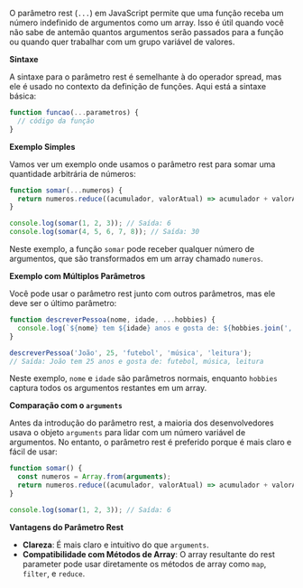 O parâmetro rest (`...`) em JavaScript permite que uma função receba um número indefinido de argumentos como um array. Isso é útil quando você não sabe de antemão quantos argumentos serão passados para a função ou quando quer trabalhar com um grupo variável de valores.

**Sintaxe**

A sintaxe para o parâmetro rest é semelhante à do operador spread, mas ele é usado no contexto da definição de funções. Aqui está a sintaxe básica:

```jsx
function funcao(...parametros) {
  // código da função
}
```

**Exemplo Simples**

Vamos ver um exemplo onde usamos o parâmetro rest para somar uma quantidade arbitrária de números:

```jsx
function somar(...numeros) {
  return numeros.reduce((acumulador, valorAtual) => acumulador + valorAtual, 0);
}

console.log(somar(1, 2, 3)); // Saída: 6
console.log(somar(4, 5, 6, 7, 8)); // Saída: 30
```

Neste exemplo, a função `somar` pode receber qualquer número de argumentos, que são transformados em um array chamado `numeros`.

**Exemplo com Múltiplos Parâmetros**

Você pode usar o parâmetro rest junto com outros parâmetros, mas ele deve ser o último parâmetro:

```jsx
function descreverPessoa(nome, idade, ...hobbies) {
  console.log(`${nome} tem ${idade} anos e gosta de: ${hobbies.join(', ')}`);
}

descreverPessoa('João', 25, 'futebol', 'música', 'leitura');
// Saída: João tem 25 anos e gosta de: futebol, música, leitura
```

Neste exemplo, `nome` e `idade` são parâmetros normais, enquanto `hobbies` captura todos os argumentos restantes em um array.

**Comparação com o `arguments`**

Antes da introdução do parâmetro rest, a maioria dos desenvolvedores usava o objeto `arguments` para lidar com um número variável de argumentos. No entanto, o parâmetro rest é preferido porque é mais claro e fácil de usar:

```jsx
function somar() {
  const numeros = Array.from(arguments);
  return numeros.reduce((acumulador, valorAtual) => acumulador + valorAtual, 0);
}

console.log(somar(1, 2, 3)); // Saída: 6
```

**Vantagens do Parâmetro Rest**

- **Clareza**: É mais claro e intuitivo do que `arguments`.
- **Compatibilidade com Métodos de Array**: O array resultante do rest parameter pode usar diretamente os métodos de array como `map`, `filter`, e `reduce`.